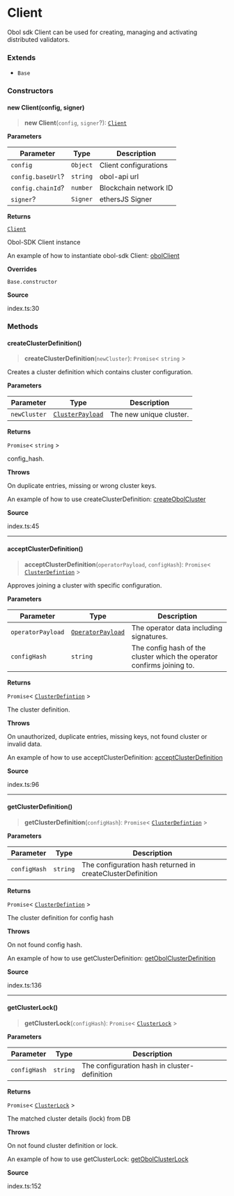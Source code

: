 # Client

Obol sdk Client can be used for creating, managing and activating distributed validators.

### Extends

* `Base`

### Constructors

#### new Client(config, signer)

> **new Client**(`config`, `signer`?): [`Client`](client.md)

**Parameters**

| Parameter         | Type     | Description           |
| ----------------- | -------- | --------------------- |
| `config`          | `Object` | Client configurations |
| `config.baseUrl`? | `string` | obol-api url          |
| `config.chainId`? | `number` | Blockchain network ID |
| `signer`?         | `Signer` | ethersJS Signer       |

**Returns**

[`Client`](client.md)

Obol-SDK Client instance

An example of how to instantiate obol-sdk Client: [obolClient](https://github.com/ObolNetwork/obol-sdk-examples/blob/main/TS-Example/index.ts#L29)

**Overrides**

`Base.constructor`

**Source**

index.ts:30

### Methods

#### createClusterDefinition()

> **createClusterDefinition**(`newCluster`): `Promise`< `string` >

Creates a cluster definition which contains cluster configuration.

**Parameters**

| Parameter    | Type                                                  | Description             |
| ------------ | ----------------------------------------------------- | ----------------------- |
| `newCluster` | [`ClusterPayload`](../type-aliases/clusterpayload.md) | The new unique cluster. |

**Returns**

`Promise`< `string` >

config\_hash.

**Throws**

On duplicate entries, missing or wrong cluster keys.

An example of how to use createClusterDefinition: [createObolCluster](https://github.com/ObolNetwork/obol-sdk-examples/blob/main/TS-Example/index.ts)

**Source**

index.ts:45

***

#### acceptClusterDefinition()

> **acceptClusterDefinition**(`operatorPayload`, `configHash`): `Promise`< [`ClusterDefintion`](../interfaces/clusterdefintion.md) >

Approves joining a cluster with specific configuration.

**Parameters**

| Parameter         | Type                                                    | Description                                                            |
| ----------------- | ------------------------------------------------------- | ---------------------------------------------------------------------- |
| `operatorPayload` | [`OperatorPayload`](../type-aliases/operatorpayload.md) | The operator data including signatures.                                |
| `configHash`      | `string`                                                | The config hash of the cluster which the operator confirms joining to. |

**Returns**

`Promise`< [`ClusterDefintion`](../interfaces/clusterdefintion.md) >

The cluster definition.

**Throws**

On unauthorized, duplicate entries, missing keys, not found cluster or invalid data.

An example of how to use acceptClusterDefinition: [acceptClusterDefinition](https://github.com/ObolNetwork/obol-sdk-examples/blob/main/TS-Example/index.ts)

**Source**

index.ts:96

***

#### getClusterDefinition()

> **getClusterDefinition**(`configHash`): `Promise`< [`ClusterDefintion`](../interfaces/clusterdefintion.md) >

**Parameters**

| Parameter    | Type     | Description                                                |
| ------------ | -------- | ---------------------------------------------------------- |
| `configHash` | `string` | The configuration hash returned in createClusterDefinition |

**Returns**

`Promise`< [`ClusterDefintion`](../interfaces/clusterdefintion.md) >

The cluster definition for config hash

**Throws**

On not found config hash.

An example of how to use getClusterDefinition: [getObolClusterDefinition](https://github.com/ObolNetwork/obol-sdk-examples/blob/main/TS-Example/index.ts)

**Source**

index.ts:136

***

#### getClusterLock()

> **getClusterLock**(`configHash`): `Promise`< [`ClusterLock`](../type-aliases/clusterlock.md) >

**Parameters**

| Parameter    | Type     | Description                                  |
| ------------ | -------- | -------------------------------------------- |
| `configHash` | `string` | The configuration hash in cluster-definition |

**Returns**

`Promise`< [`ClusterLock`](../type-aliases/clusterlock.md) >

The matched cluster details (lock) from DB

**Throws**

On not found cluster definition or lock.

An example of how to use getClusterLock: [getObolClusterLock](https://github.com/ObolNetwork/obol-sdk-examples/blob/main/TS-Example/index.ts)

**Source**

index.ts:152
